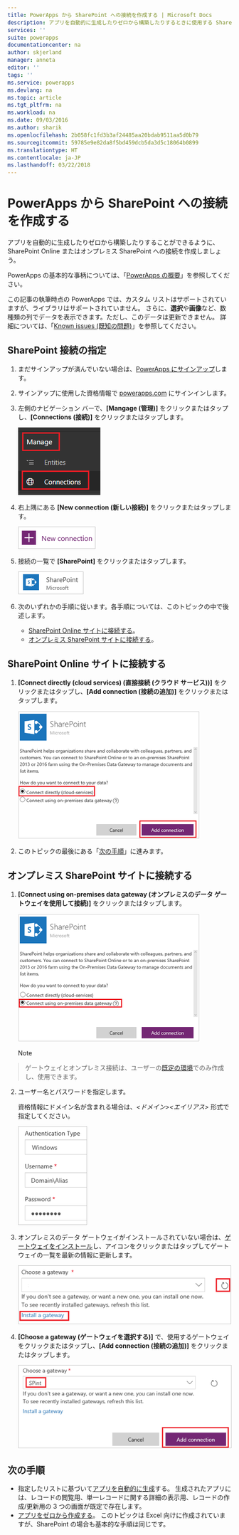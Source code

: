 ```yaml
---
title: PowerApps から SharePoint への接続を作成する | Microsoft Docs
description: アプリを自動的に生成したりゼロから構築したりするときに使用する SharePoint 接続を powerapps.com から作成します。
services: ''
suite: powerapps
documentationcenter: na
author: skjerland
manager: anneta
editor: ''
tags: ''
ms.service: powerapps
ms.devlang: na
ms.topic: article
ms.tgt_pltfrm: na
ms.workload: na
ms.date: 09/03/2016
ms.author: sharik
ms.openlocfilehash: 2b058fc1fd3b3af24485aa20bdab9511aa5d0b79
ms.sourcegitcommit: 59785e9e82da8f5bd459dcb5da3d5c18064b0899
ms.translationtype: HT
ms.contentlocale: ja-JP
ms.lasthandoff: 03/22/2018
---
```

# <a name="create-a-connection-to-sharepoint-from-powerapps"></a>PowerApps から SharePoint への接続を作成する
アプリを自動的に生成したりゼロから構築したりすることができるように、SharePoint Online またはオンプレミス SharePoint への接続を作成しましょう。

PowerApps の基本的な事柄については、「[PowerApps の概要](getting-started.md)」を参照してください。

この記事の執筆時点の PowerApps では、カスタム リストはサポートされていますが、ライブラリはサポートされていません。 さらに、**選択**や**画像**など、数種類の列でデータを表示できます。ただし、このデータは更新できません。 詳細については、「[Known issues (既知の問題)](connections/connection-sharepoint-online.md#known-issues)」を参照してください。

## <a name="specify-a-sharepoint-connection"></a>SharePoint 接続の指定
1. まだサインアップが済んでいない場合は、[PowerApps にサインアップ](../signup-for-powerapps.md)します。

2. サインアップに使用した資格情報で [powerapps.com](https://web.powerapps.com) にサインインします。

3. 左側のナビゲーション バーで、**[Mangage (管理)]** をクリックまたはタップし、**[Connections (接続)]** をクリックまたはタップします。

    ![[ファイル] メニューの [新規] オプション](./media/connect-to-sharepoint/manage-connections.png)

4. 右上隅にある **[New connection (新しい接続)]** をクリックまたはタップします。

    ![[New connection (新しい接続)] ボタン](./media/connect-to-sharepoint/new-connection.png)

5. 接続の一覧で **[SharePoint]** をクリックまたはタップします。

    ![SharePoint 接続の追加](./media/connect-to-sharepoint/add-sp-portal.png)

6. 次のいずれかの手順に従います。各手順については、このトピックの中で後述します。

   * [SharePoint Online サイトに接続する](connect-to-sharepoint.md#connect-to-a-sharepoint-online-site)。
   * [オンプレミス SharePoint サイトに接続する](connect-to-sharepoint.md#connect-to-an-on-premises-sharepoint-site)。

## <a name="connect-to-a-sharepoint-online-site"></a>SharePoint Online サイトに接続する
1. **[Connect directly (cloud services) (直接接続 (クラウド サービス))]** をクリックまたはタップし、**[Add connection (接続の追加)]** をクリックまたはタップします。

    ![SharePoint Online を選択](./media/connect-to-sharepoint/choose-online.png)

2. このトピックの最後にある「[次の手順](connect-to-sharepoint.md#next-steps)」に進みます。

## <a name="connect-to-an-on-premises-sharepoint-site"></a>オンプレミス SharePoint サイトに接続する
1. **[Connect using on-premises data gateway (オンプレミスのデータ ゲートウェイを使用して接続)]** をクリックまたはタップします。

    ![オンプレミスの SharePoint を選択](./media/connect-to-sharepoint/choose-onprem.png)

    > [!NOTE]
> ゲートウェイとオンプレミス接続は、ユーザーの[既定の環境](working-with-environments.md)でのみ作成し、使用できます。

2. ユーザー名とパスワードを指定します。

    資格情報にドメイン名が含まれる場合は、*<ドメイン>\<エイリアス>* 形式で指定してください。

    ![資格情報を指定](./media/connect-to-sharepoint/specify-credentials.png)

3. オンプレミスのデータ ゲートウェイがインストールされていない場合は、[ゲートウェイをインストール](gateway-reference.md)し、アイコンをクリックまたはタップしてゲートウェイの一覧を最新の情報に更新します。

    ![ゲートウェイのインストール](./media/connect-to-sharepoint/install-gateway.png)

4. **[Choose a gateway (ゲートウェイを選択する)]** で、使用するゲートウェイをクリックまたはタップし、**[Add connection (接続の追加)]** をクリックまたはタップします。

    ![ゲートウェイを選択](./media/connect-to-sharepoint/choose-gateway.png)

## <a name="next-steps"></a>次の手順
* 指定したリストに基づいて[アプリを自動的に生成](app-from-sharepoint.md)する。 生成されたアプリには、レコードの閲覧用、単一レコードに関する詳細の表示用、レコードの作成/更新用の 3 つの画面が既定で存在します。
* [アプリをゼロから作成する](get-started-create-from-blank.md)。 このトピックは Excel 向けに作成されていますが、SharePoint の場合も基本的な手順は同じです。
